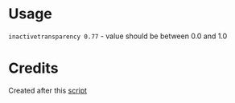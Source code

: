 # Usage

`inactivetransparency 0.77` - value should be between 0.0 and 1.0

# Credits

Created after this [script](https://github.com/swaywm/sway/blob/master/contrib/inactive-windows-transparency.py)
